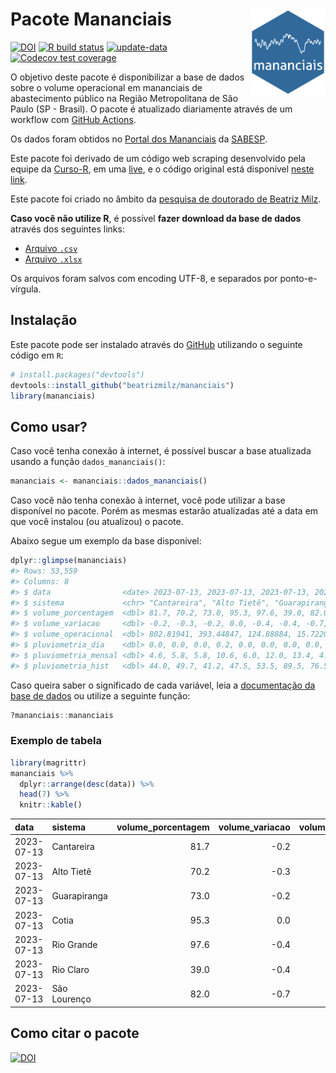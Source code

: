
<!-- README.md is generated from README.Rmd. Please edit that file -->

# Pacote Mananciais <img src="man/figures/hexlogo.png" align="right" width = "120px"/>

<!-- badges: start -->

[![DOI](https://zenodo.org/badge/DOI/10.5281/zenodo.4733056.svg)](https://doi.org/10.5281/zenodo.4733056)
[![R build
status](https://github.com/beatrizmilz/mananciais/workflows/R-CMD-check/badge.svg)](https://github.com/beatrizmilz/mananciais/actions)
[![update-data](https://github.com/beatrizmilz/mananciais/actions/workflows/2-update_data.yaml/badge.svg)](https://github.com/beatrizmilz/mananciais/actions/workflows/2-update_data.yaml)
[![Codecov test
coverage](https://codecov.io/gh/beatrizmilz/mananciais/branch/master/graph/badge.svg)](https://codecov.io/gh/beatrizmilz/mananciais?branch=master)
<!-- badges: end -->

O objetivo deste pacote é disponibilizar a base de dados sobre o volume
operacional em mananciais de abastecimento público na Região
Metropolitana de São Paulo (SP - Brasil). O pacote é atualizado
diariamente através de um workflow com [GitHub
Actions](https://github.com/beatrizmilz/mananciais/actions).

Os dados foram obtidos no [Portal dos
Mananciais](http://mananciais.sabesp.com.br/Situacao) da
[SABESP](http://site.sabesp.com.br/site/Default.aspx).

Este pacote foi derivado de um código web scraping desenvolvido pela
equipe da [Curso-R](https://www.curso-r.com/), em uma
[live](https://youtu.be/jvZIxrMmOcQ), e o código original está
disponível [neste
link](https://github.com/curso-r/lives/blob/master/drafts/20200730_scraper_sabesp.R).

Este pacote foi criado no âmbito da [pesquisa de doutorado de Beatriz
Milz](https://beatrizmilz.github.io/tese/).

**Caso você não utilize R**, é possível **fazer download da base de
dados** através dos seguintes links:

- [Arquivo
  `.csv`](https://github.com/beatrizmilz/mananciais/raw/master/inst/extdata/mananciais.csv)
- [Arquivo
  `.xlsx`](https://github.com/beatrizmilz/mananciais/blob/master/inst/extdata/mananciais.xlsx?raw=true)

Os arquivos foram salvos com encoding UTF-8, e separados por
ponto-e-vírgula.

## Instalação

Este pacote pode ser instalado através do [GitHub](https://github.com/)
utilizando o seguinte código em `R`:

``` r
# install.packages("devtools")
devtools::install_github("beatrizmilz/mananciais")
library(mananciais)
```

## Como usar?

Caso você tenha conexão à internet, é possível buscar a base atualizada
usando a função `dados_mananciais()`:

``` r
mananciais <- mananciais::dados_mananciais() 
```

Caso você não tenha conexão à internet, você pode utilizar a base
disponível no pacote. Porém as mesmas estarão atualizadas até a data em
que você instalou (ou atualizou) o pacote.

Abaixo segue um exemplo da base disponível:

``` r
dplyr::glimpse(mananciais)
#> Rows: 53,559
#> Columns: 8
#> $ data                <date> 2023-07-13, 2023-07-13, 2023-07-13, 2023-07-13, 2…
#> $ sistema             <chr> "Cantareira", "Alto Tietê", "Guarapiranga", "Cotia…
#> $ volume_porcentagem  <dbl> 81.7, 70.2, 73.0, 95.3, 97.6, 39.0, 82.0, 81.9, 70…
#> $ volume_variacao     <dbl> -0.2, -0.3, -0.2, 0.0, -0.4, -0.4, -0.7, -0.1, -0.…
#> $ volume_operacional  <dbl> 802.81941, 393.44847, 124.88884, 15.72208, 109.530…
#> $ pluviometria_dia    <dbl> 0.0, 0.0, 0.0, 0.2, 0.0, 0.0, 0.0, 0.0, 0.2, 0.0, …
#> $ pluviometria_mensal <dbl> 4.6, 5.8, 5.8, 10.6, 6.0, 12.0, 13.4, 4.6, 5.8, 5.…
#> $ pluviometria_hist   <dbl> 44.0, 49.7, 41.2, 47.5, 53.5, 89.5, 76.5, 44.0, 49…
```

Caso queira saber o significado de cada variável, leia a [documentação
da base de
dados](https://beatrizmilz.github.io/mananciais/reference/mananciais.html)
ou utilize a seguinte função:

``` r
?mananciais::mananciais
```

### Exemplo de tabela

``` r
library(magrittr)
mananciais %>% 
  dplyr::arrange(desc(data)) %>% 
  head(7) %>%
  knitr::kable()
```

| data       | sistema      | volume_porcentagem | volume_variacao | volume_operacional | pluviometria_dia | pluviometria_mensal | pluviometria_hist |
|:-----------|:-------------|-------------------:|----------------:|-------------------:|-----------------:|--------------------:|------------------:|
| 2023-07-13 | Cantareira   |               81.7 |            -0.2 |          802.81941 |              0.0 |                 4.6 |              44.0 |
| 2023-07-13 | Alto Tietê   |               70.2 |            -0.3 |          393.44847 |              0.0 |                 5.8 |              49.7 |
| 2023-07-13 | Guarapiranga |               73.0 |            -0.2 |          124.88884 |              0.0 |                 5.8 |              41.2 |
| 2023-07-13 | Cotia        |               95.3 |             0.0 |           15.72208 |              0.2 |                10.6 |              47.5 |
| 2023-07-13 | Rio Grande   |               97.6 |            -0.4 |          109.53069 |              0.0 |                 6.0 |              53.5 |
| 2023-07-13 | Rio Claro    |               39.0 |            -0.4 |            5.33545 |              0.0 |                12.0 |              89.5 |
| 2023-07-13 | São Lourenço |               82.0 |            -0.7 |           72.81304 |              0.0 |                13.4 |              76.5 |

## Como citar o pacote

[![DOI](https://zenodo.org/badge/DOI/10.5281/zenodo.4733056.svg)](https://doi.org/10.5281/zenodo.4733056)
